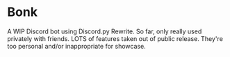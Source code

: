 # Bonk
A WIP Discord bot using Discord.py Rewrite. So far, only really used privately with friends.
LOTS of features taken out of public release. They're too personal and/or inappropriate for showcase.
